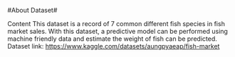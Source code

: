 #About Dataset#

Content
This dataset is a record of 7 common different fish species in fish market sales. With this dataset, a predictive model can be performed using machine friendly data and estimate the weight of fish can be predicted.
Dataset link: https://www.kaggle.com/datasets/aungpyaeap/fish-market
